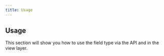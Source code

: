 ```yaml
---
title: Usage
---
```


## Usage

This section will show you how to use the field type via the API and in the view layer.


